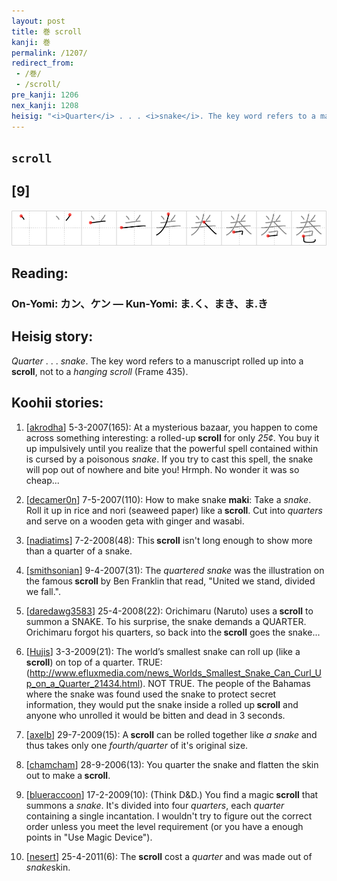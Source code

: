 ```yaml
---
layout: post
title: 巻 scroll
kanji: 巻
permalink: /1207/
redirect_from:
 - /巻/
 - /scroll/
pre_kanji: 1206
nex_kanji: 1208
heisig: "<i>Quarter</i> . . . <i>snake</i>. The key word refers to a manuscript rolled up into a <b>scroll</b>, not to a <i>hanging scroll</i> (Frame 435)."
---
```


## `scroll`

## [9]

<div class="stroke"><img src="../images/E5B7BB.png" /></div>

## Reading:

### On-Yomi: カン、ケン &mdash; Kun-Yomi: ま.く、まき、ま.き

## Heisig story:

<i>Quarter</i> . . . <i>snake</i>. The key word refers to a manuscript rolled up into a <b>scroll</b>, not to a <i>hanging scroll</i> (Frame 435).

## Koohii stories:

1) [<a href="http://kanji.koohii.com/profile/akrodha">akrodha</a>] 5-3-2007(165): At a mysterious bazaar, you happen to come across something interesting: a rolled-up<strong> scroll</strong> for only <em>25¢</em>. You buy it up impulsively until you realize that the powerful spell contained within is cursed by a poisonous <em>snake</em>. If you try to cast this spell, the snake will pop out of nowhere and bite you! Hrmph. No wonder it was so cheap...

2) [<a href="http://kanji.koohii.com/profile/decamer0n">decamer0n</a>] 7-5-2007(110): How to make snake <strong>maki</strong>: Take a <em>snake</em>. Roll it up in rice and nori (seaweed paper) like a<strong> scroll</strong>. Cut into <em>quarters</em> and serve on a wooden geta with ginger and wasabi.

3) [<a href="http://kanji.koohii.com/profile/nadiatims">nadiatims</a>] 7-2-2008(48): This<strong> scroll</strong> isn&#039;t long enough to show more than a quarter of a snake.

4) [<a href="http://kanji.koohii.com/profile/smithsonian">smithsonian</a>] 9-4-2007(31): The <em>quartered</em> <em>snake</em> was the illustration on the famous<strong> scroll</strong> by Ben Franklin that read, &quot;United we stand, divided we fall.&quot;.

5) [<a href="http://kanji.koohii.com/profile/daredawg3583">daredawg3583</a>] 25-4-2008(22): Orichimaru (Naruto) uses a<strong> scroll</strong> to summon a SNAKE. To his surprise, the snake demands a QUARTER. Orichimaru forgot his quarters, so back into the<strong> scroll</strong> goes the snake...

6) [<a href="http://kanji.koohii.com/profile/Hujis">Hujis</a>] 3-3-2009(21): The world’s smallest snake can roll up (like a<strong> scroll</strong>) on top of a quarter. TRUE: (<a href="http://www.efluxmedia.com/news_Worlds_Smallest_Snake_Can_Curl_Up_on_a_Quarter_21434.html">http://www.efluxmedia.com/news_Worlds_Smallest_Snake_Can_Curl_Up_on_a_Quarter_21434.html</a>). NOT TRUE. The people of the Bahamas where the snake was found used the snake to protect secret information, they would put the snake inside a rolled up<strong> scroll</strong> and anyone who unrolled it would be bitten and dead in 3 seconds.

7) [<a href="http://kanji.koohii.com/profile/axelb">axelb</a>] 29-7-2009(15): A<strong> scroll</strong> can be rolled together like <em>a snake</em> and thus takes only one <em>fourth/quarter</em> of it&#039;s original size.

8) [<a href="http://kanji.koohii.com/profile/chamcham">chamcham</a>] 28-9-2006(13): You quarter the snake and flatten the skin out to make a<strong> scroll</strong>.

9) [<a href="http://kanji.koohii.com/profile/blueraccoon">blueraccoon</a>] 17-2-2009(10): (Think D&amp;D.) You find a magic<strong> scroll</strong> that summons a <em>snake</em>. It&#039;s divided into four <em>quarters</em>, each <em>quarter</em> containing a single incantation. I wouldn&#039;t try to figure out the correct order unless you meet the level requirement (or you have a enough points in &quot;Use Magic Device&quot;).

10) [<a href="http://kanji.koohii.com/profile/nesert">nesert</a>] 25-4-2011(6): The <strong>scroll</strong> cost a <em>quarter</em> and was made out of <em>snake</em>skin.

